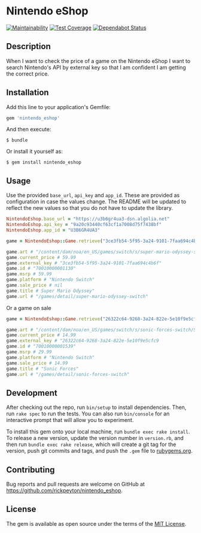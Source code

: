 # Nintendo eShop

[![Maintainability](https://api.codeclimate.com/v1/badges/5e41e08d88dbecfcf318/maintainability)](https://codeclimate.com/github/rickpeyton/nintendo_eshop/maintainability)
[![Test Coverage](https://api.codeclimate.com/v1/badges/5e41e08d88dbecfcf318/test_coverage)](https://codeclimate.com/github/rickpeyton/nintendo_eshop/test_coverage)
[![Dependabot Status](https://api.dependabot.com/badges/status?host=github&identifier=58271)](https://dependabot.com)

## Description

When I want to check the price of a game on the Nintendo eShop I want to search Nintendo's API by external key so that I am confident I am getting the correct price.

## Installation

Add this line to your application's Gemfile:

```ruby
gem 'nintendo_eshop'
```

And then execute:

    $ bundle

Or install it yourself as:

    $ gem install nintendo_eshop

## Usage

Use the provided `base_url`, `api_key` and `app_id`. These are provided as configuration in case the values change. The README will be updated to reflect the new values so that you do not have to update the library.

```ruby
NintendoEshop.base_url = "https://u3b6gr4ua3-dsn.algolia.net"
NintendoEshop.api_key = "9a20c93440cf63cf1a7008d75f7438bf"
NintendoEshop.app_id = "U3B6GR4UA3"

game = NintendoEshop::Game.retrieve("3ce3fb54-5f95-3a24-9101-7faa694c4b6f")

game.art # "/content/dam/noa/en_US/games/switch/s/super-mario-odyssey-switch/Switch_SuperMarioOdyssey_box.png"
game.current_price # 59.99
game.external_key # "3ce3fb54-5f95-3a24-9101-7faa694c4b6f"
game.id # "70010000001130"
game.msrp # 59.99
game.platform # "Nintendo Switch"
game.sale_price # nil
game.title # Super Mario Odyssey"
game.url # "/games/detail/super-mario-odyssey-switch"
```

Or a game on sale

```ruby
game = NintendoEshop::Game.retrieve("26322c64-9268-3a24-822e-5e10f9e5cfc9")

game.art # "/content/dam/noa/en_US/games/switch/s/sonic-forces-switch/Switch_SonicForces_box.png"
game.current_price # 14.99
game.external_key # "26322c64-9268-3a24-822e-5e10f9e5cfc9
game.id # "70010000001539"
game.msrp # 29.99
game.platform # "Nintendo Switch"
game.sale_price # 14.99
game.title # "Sonic Forces"
game.url # "/games/detail/sonic-forces-switch"
```

## Development

After checking out the repo, run `bin/setup` to install dependencies. Then, run `rake spec` to run the tests. You can also run `bin/console` for an interactive prompt that will allow you to experiment.

To install this gem onto your local machine, run `bundle exec rake install`. To release a new version, update the version number in `version.rb`, and then run `bundle exec rake release`, which will create a git tag for the version, push git commits and tags, and push the `.gem` file to [rubygems.org](https://rubygems.org).

## Contributing

Bug reports and pull requests are welcome on GitHub at https://github.com/rickpeyton/nintendo_eshop.

## License

The gem is available as open source under the terms of the [MIT License](https://opensource.org/licenses/MIT).
